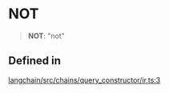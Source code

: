 NOT
===

> **NOT**: "not"

Defined in[​](#defined-in "Direct link to Defined in")
------------------------------------------------------

[langchain/src/chains/query\_constructor/ir.ts:3](https://github.com/hwchase17/langchainjs/blob/46e1734/langchain/src/chains/query_constructor/ir.ts#L3)
